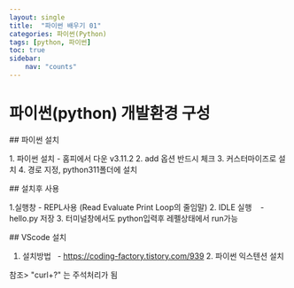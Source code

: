 ```yaml
---
layout: single
title:  "파이썬 배우기 01"
categories: 파이썬(Python)
tags: [python, 파이썬]
toc: true
sidebar:
    nav: "counts"
---
```


# 파이썬(python) 개발환경 구성 


## 파이썬 설치

1. 파이썬 설치 - 홈피에서 다운 v3.11.2
2. add 옵션 반드시 체크
3. 커스터마이즈로 설치
4. 경로 지정, python311폴더에 설치

## 설치후 사용

1.실행창 - REPL사용 (Read Evaluate Print Loop의 줄임말)
2. IDLE 실행
   - hello.py 저장
3. 터미널창에서도 python입력후 레펠상태에서 run가능


## VScode 설치

1. 설치방법
  - https://coding-factory.tistory.com/939
2. 파이썬 익스텐션 설치

참조> "curl+?" 는 주석처리가 됨
